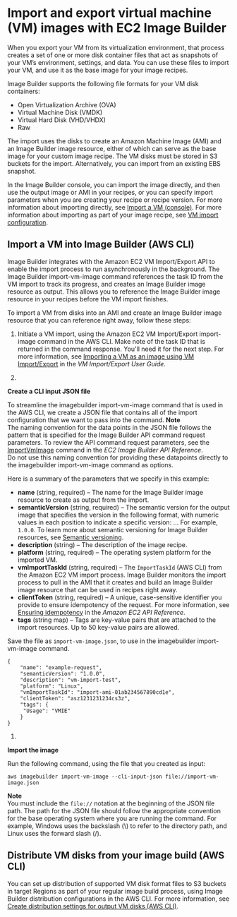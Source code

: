 # Import and export virtual machine \(VM\) images with EC2 Image Builder<a name="vm-import-export"></a>

When you export your VM from its virtualization environment, that process creates a set of one or more disk container files that act as snapshots of your VM’s environment, settings, and data\. You can use these files to import your VM, and use it as the base image for your image recipes\.

Image Builder supports the following file formats for your VM disk containers:
+ Open Virtualization Archive \(OVA\)
+ Virtual Machine Disk \(VMDK\)
+ Virtual Hard Disk \(VHD/VHDX\)
+ Raw

The import uses the disks to create an Amazon Machine Image \(AMI\) and an Image Builder image resource, either of which can serve as the base image for your custom image recipe\. The VM disks must be stored in S3 buckets for the import\. Alternatively, you can import from an existing EBS snapshot\.

In the Image Builder console, you can import the image directly, and then use the output image or AMI in your recipes, or you can specify import parameters when you are creating your recipe or recipe version\. For more information about importing directly, see [Import a VM \(console\)](create-images.md#import-image-console)\. For more information about importing as part of your image recipe, see [VM import configuration](create-image-recipes.md#import-vm-recipe-console-config)\.

## Import a VM into Image Builder \(AWS CLI\)<a name="vmie-import"></a>

Image Builder integrates with the Amazon EC2 VM Import/Export API to enable the import process to run asynchronously in the background\. The Image Builder import\-vm\-image command references the task ID from the VM import to track its progress, and creates an Image Builder image resource as output\. This allows you to reference the Image Builder image resource in your recipes before the VM import finishes\.

To import a VM from disks into an AMI and create an Image Builder image resource that you can reference right away, follow these steps:

1. Initiate a VM import, using the Amazon EC2 VM Import/Export import\-image command in the AWS CLI\. Make note of the task ID that is returned in the command response\. You'll need it for the next step\. For more information, see [Importing a VM as an image using VM Import/Export](https://docs.aws.amazon.com/vm-import/latest/userguide/vmimport-image-import.html) in the *VM Import/Export User Guide*\.

1. 

**Create a CLI input JSON file**

   To streamline the imagebuilder import\-vm\-image command that is used in the AWS CLI, we create a JSON file that contains all of the import configuration that we want to pass into the command\.
**Note**  
The naming convention for the data points in the JSON file follows the pattern that is specified for the Image Builder API command request parameters\. To review the API command request parameters, see the [ImportVmImage](https://docs.aws.amazon.com/imagebuilder/latest/APIReference/API_ImportVmImage.html) command in the *EC2 Image Builder API Reference*\.  
Do not use this naming convention for providing these datapoints directly to the imagebuilder import\-vm\-image command as options\.

   Here is a summary of the parameters that we specify in this example:
   + **name** \(string, required\) – The name for the Image Builder image resource to create as output from the import\.
   + **semanticVersion** \(string, required\) – The semantic version for the output image that specifies the version in the following format, with numeric values in each position to indicate a specific version: <major>\.<minor>\.<patch>\. For example, `1.0.0`\. To learn more about semantic versioning for Image Builder resources, see [Semantic versioning](ibhow-semantic-versioning.md)\.
   + **description** \(string\) – The description of the image recipe\.
   + **platform** \(string, required\) – The operating system platform for the imported VM\.
   + **vmImportTaskId** \(string, required\) – The `ImportTaskId` \(AWS CLI\) from the Amazon EC2 VM import process\. Image Builder monitors the import process to pull in the AMI that it creates and build an Image Builder image resource that can be used in recipes right away\.
   + **clientToken** \(string, required\) – A unique, case\-sensitive identifier you provide to ensure idempotency of the request\. For more information, see [Ensuring idempotency](https://docs.aws.amazon.com/AWSEC2/latest/APIReference/Run_Instance_Idempotency.html) in the *Amazon EC2 API Reference*\.
   + **tags** \(string map\) – Tags are key\-value pairs that are attached to the import resources\. Up to 50 key\-value pairs are allowed\.

   Save the file as `import-vm-image.json`, to use in the imagebuilder import\-vm\-image command\.

   ```
   {
       "name": "example-request",
       "semanticVersion": "1.0.0",
       "description": "vm-import-test",
       "platform": "Linux",
       "vmImportTaskId": "import-ami-01ab234567890cd1e",
       "clientToken": "asz1231231234cs3z",
       "tags": {
       	"Usage": "VMIE"
       }
   }
   ```

1. 

**Import the image**

   Run the following command, using the file that you created as input:

   ```
   aws imagebuilder import-vm-image --cli-input-json file://import-vm-image.json
   ```
**Note**  
You must include the `file://` notation at the beginning of the JSON file path\.
The path for the JSON file should follow the appropriate convention for the base operating system where you are running the command\. For example, Windows uses the backslash \(\\\) to refer to the directory path, and Linux uses the forward slash \(/\)\.

## Distribute VM disks from your image build \(AWS CLI\)<a name="vmie-export"></a>

You can set up distribution of supported VM disk format files to S3 buckets in target Regions as part of your regular image build process, using Image Builder distribution configurations in the AWS CLI\. For more information, see [Create distribution settings for output VM disks \(AWS CLI\)](crud-ami-distribution-settings.md#cli-create-vm-dist-config)\.